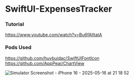 # SwiftUI-ExpensesTracker

### Tutorial
https://www.youtube.com/watch?v=Bu6fAlltatA

### Pods Used
https://github.com/huybuidac/SwiftUIFontIcon
https://github.com/AppPear/ChartView

![Simulator Screenshot - iPhone 16 - 2025-05-16 at 21 18 52](https://github.com/user-attachments/assets/b63a31b8-c80f-4e87-95bf-704bf0b642b0)
